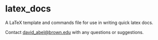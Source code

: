 # latex_docs
A LaTeX template and commands file for use in writing quick latex docs.

Contact david_abel@brown.edu with any questions or suggestions.
